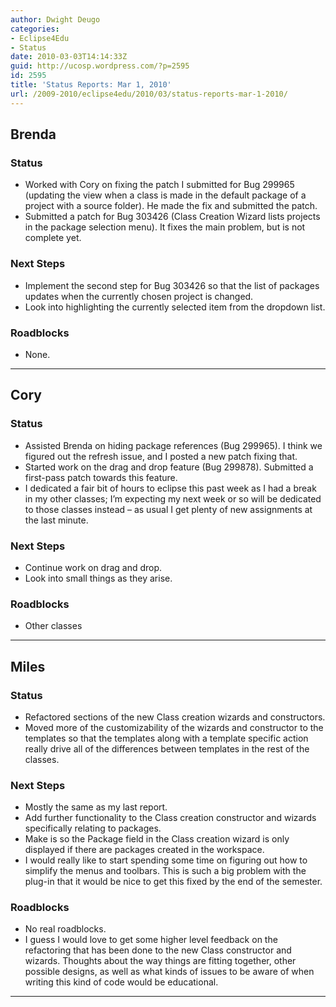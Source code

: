 ```yaml
---
author: Dwight Deugo
categories:
- Eclipse4Edu
- Status
date: 2010-03-03T14:14:33Z
guid: http://ucosp.wordpress.com/?p=2595
id: 2595
title: 'Status Reports: Mar 1, 2010'
url: /2009-2010/eclipse4edu/2010/03/status-reports-mar-1-2010/
---
```


## **Brenda**

### Status

  * Worked with Cory on fixing the patch I submitted for Bug 299965 (updating the view when a class is made in the default package of a project with a source folder). He made the fix and submitted the patch.
  * Submitted a patch for Bug 303426 (Class Creation Wizard lists projects in the package selection menu). It fixes the main problem, but is not complete yet. 

### Next Steps

  * Implement the second step for Bug 303426 so that the list of packages updates when the currently chosen project is changed.
  * Look into highlighting the currently selected item from the dropdown list.

### Roadblocks

<ul type="disc">
  <li>
    None.
  </li>
</ul>

* * *

## **Cory**

### Status

  * Assisted Brenda on hiding package references (Bug 299965). I think we figured out the refresh issue, and I posted a new patch fixing that.
  * Started work on the drag and drop feature (Bug 299878). Submitted a first-pass patch towards this feature.
  * I dedicated a fair bit of hours to eclipse this past week as I had a break in my other classes; I&#8217;m expecting my next week or so will be dedicated to those classes instead &#8211; as usual I get plenty of new assignments at the last minute. 

### Next Steps

  * Continue work on drag and drop.
  * Look into small things as they arise. 

### Roadblocks

<ul type="disc">
  <li>
    Other classes
  </li>
</ul>

* * *

## **Miles**

### Status

  * Refactored sections of the new Class creation wizards and constructors. 
  * Moved more of the customizability of the wizards and constructor to the templates so that the templates along with a template specific action really drive all of the differences between templates in the rest of the classes.

### Next Steps

  * Mostly the same as my last report.
  * Add further functionality to the Class creation constructor and wizards specifically relating to packages.
  * Make is so the Package field in the Class creation wizard is only displayed if there are packages created in the workspace.
  * I would really like to start spending some time on figuring out how to simplify the menus and toolbars. This is such a big problem with the plug-in that it would be nice to get this fixed by the end of the semester.

### Roadblocks

<ul type="disc">
  <li>
    No real roadblocks.
  </li>
  <li>
    I guess I would love to get some higher level feedback on the refactoring that has been done to the new Class constructor and wizards. Thoughts about the way things are fitting together, other possible designs, as well as what kinds of issues to be aware of when writing this kind of code would be educational.
  </li>
</ul>

* * *